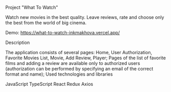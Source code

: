 Project "What To Watch"

Watch new movies in the best quality. Leave reviews, rate and choose only the best from the world of big cinema.

Demo: https://what-to-watch-inkmakhova.vercel.app/

Description

The application consists of several pages: Home, User Authorization, Favorite Movies List, Movie, Add Review, Player;
Pages of the list of favorite films and adding a review are available only to authorized users (authorization can be performed by specifying an email of the correct format and name);
Used technologies and libraries

JavaScript
TypeScript
React
Redux
Axios
